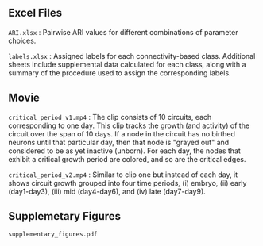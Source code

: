 ## Excel Files

`ARI.xlsx` : Pairwise ARI values for different combinations of parameter choices.

`labels.xlsx` : Assigned labels for each connectivity-based class. Additional sheets include supplemental data calculated for each class, along with a summary of the procedure used to assign the corresponding labels.

## Movie

`critical_period_v1.mp4` : The clip consists of 10 circuits, each corresponding to one day. This clip tracks the growth (and activity) of the circuit over the span of 10 days. If a node in the circuit has no birthed neurons until that particular day, then that node is "grayed out" and considered to be as yet inactive (unborn). For each day, the nodes that exhibit a critical growth period are colored, and so are the critical edges. 

`critical_period_v2.mp4` : Similar to clip one but instead of each day, it shows circuit growth grouped into four time periods, (i) embryo, (ii) early (day1-day3), (iii) mid (day4-day6), and (iv) late (day7-day9).

## Supplemetary Figures

`supplementary_figures.pdf`
